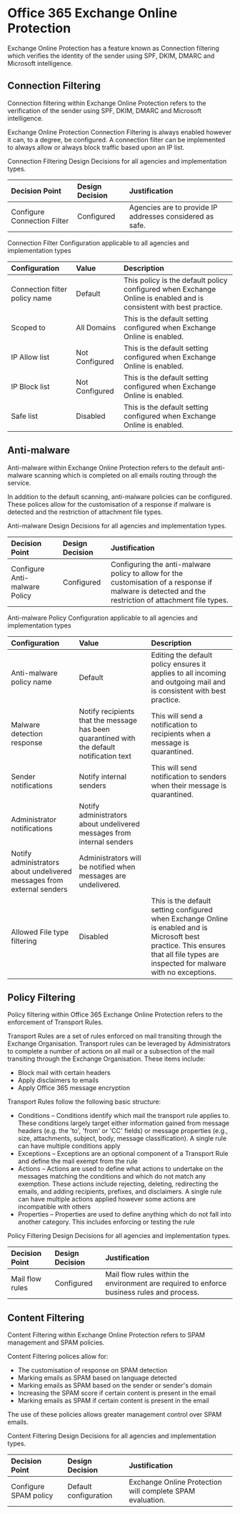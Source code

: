 # Office 365 Exchange Online Protection

Exchange Online Protection has a feature known as Connection filtering which verifies the identity of the sender using SPF, DKIM, DMARC and Microsoft intelligence.

## Connection Filtering

Connection filtering within Exchange Online Protection refers to the verification of the sender using SPF, DKIM, DMARC and Microsoft intelligence.

Exchange Online Protection Connection Filtering is always enabled however it can, to a degree, be configured. A connection filter can be implemented to always allow or always block traffic based upon an IP list.

Connection Filtering Design Decisions for all agencies and implementation types.

| Decision Point | Design Decision | Justification |
| :--- | :--- | :--- |
| Configure Connection Filter | Configured | Agencies are to provide IP addresses considered as safe. |

Connection Filter Configuration applicable to all agencies and implementation types

| Configuration | Value | Description |
| :--- | :--- | :--- |
| Connection filter policy name | Default | This policy is the default policy configured when Exchange Online is enabled and is consistent with best practice. |
| Scoped to | All Domains | This is the default setting configured when Exchange Online is enabled. |
| IP Allow list | Not Configured | This is the default setting configured when Exchange Online is enabled. |
| IP Block list | Not Configured | This is the default setting configured when Exchange Online is enabled. |
| Safe list | Disabled | This is the default setting configured when Exchange Online is enabled. |

## Anti-malware

Anti-malware within Exchange Online Protection refers to the default anti-malware scanning which is completed on all emails routing through the service.

In addition to the default scanning, anti-malware policies can be configured. These polices allow for the customisation of a response if malware is detected and the restriction of attachment file types.

Anti-malware Design Decisions for all agencies and implementation types.

| Decision Point | Design Decision | Justification |
| :--- | :--- | :--- |
| Configure Anti-malware Policy | Configured | Configuring the anti-malware policy to allow for the customisation of a response if malware is detected and the restriction of attachment file types. |

Anti-malware Policy Configuration applicable to all agencies and implementation types

| Configuration | Value | Description |
| :--- | :--- | :--- |
| Anti-malware policy name | Default | Editing the default policy ensures it applies to all incoming and outgoing mail and is consistent with best practice. |
| Malware detection response | Notify recipients that the message has been quarantined with the default notification text | This will send a notification to recipients when a message is quarantined. |
| Sender notifications | Notify internal senders | This will send notification to senders when their message is quarantined. |
| Administrator notifications | Notify administrators about undelivered messages from internal senders |  |
| Notify administrators about undelivered messages from external senders | Administrators will be notified when messages are undelivered. |  |
| Allowed File type filtering | Disabled | This is the default setting configured when Exchange Online is enabled and is Microsoft best practice. This ensures that all file types are inspected for malware with no exceptions. |

## Policy Filtering

Policy filtering within Office 365 Exchange Online Protection refers to the enforcement of Transport Rules.

Transport Rules are a set of rules enforced on mail transiting through the Exchange Organisation. Transport rules can be leveraged by Administrators to complete a number of actions on all mail or a subsection of the mail transiting through the Exchange Organisation. These items include:

* Block mail with certain headers
* Apply disclaimers to emails
* Apply Office 365 message encryption

Transport Rules follow the following basic structure:

* Conditions – Conditions identify which mail the transport rule applies to. These conditions largely target either information gained from message headers \(e.g. the 'to', 'from' or 'CC' fields\) or message properties \(e.g., size, attachments, subject, body, message classification\). A single rule can have multiple conditions apply
* Exceptions – Exceptions are an optional component of a Transport Rule and define the mail exempt from the rule
* Actions – Actions are used to define what actions to undertake on the messages matching the conditions and which do not match any exemption. These actions include rejecting, deleting, redirecting the emails, and adding recipients, prefixes, and disclaimers. A single rule can have multiple actions applied however some actions are incompatible with others
* Properties – Properties are used to define anything which do not fall into another category. This includes enforcing or testing the rule

Policy Filtering Design Decisions for all agencies and implementation types.

| Decision Point | Design Decision | Justification |
| :--- | :--- | :--- |
| Mail flow rules | Configured | Mail flow rules within the environment are required to enforce business rules and process. |

## Content Filtering

Content Filtering within Exchange Online Protection refers to SPAM management and SPAM policies.

Content Filtering polices allow for:

* The customisation of response on SPAM detection
* Marking emails as SPAM based on language detected
* Marking emails as SPAM based on the sender or sender's domain
* Increasing the SPAM score if certain content is present in the email
* Marking emails as SPAM if certain content is present in the email

The use of these policies allows greater management control over SPAM emails.

Content Filtering Design Decisions for all agencies and implementation types.

| Decision Point | Design Decision | Justification |
| :--- | :--- | :--- |
| Configure SPAM policy | Default configuration | Exchange Online Protection will complete SPAM evaluation. |

